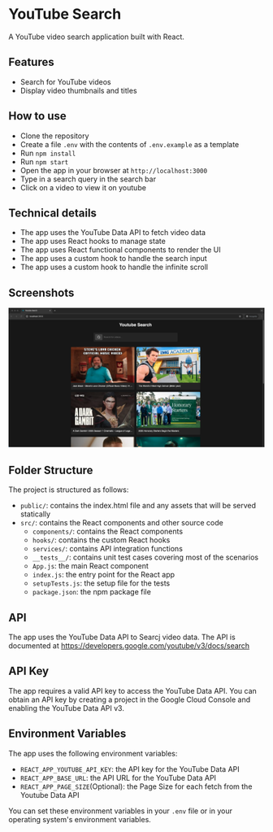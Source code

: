 # YouTube Search

A YouTube video search application built with React.

## Features

- Search for YouTube videos
- Display video thumbnails and titles

## How to use

- Clone the repository
- Create a file `.env` with the contents of `.env.example` as a template
- Run `npm install`
- Run `npm start`
- Open the app in your browser at `http://localhost:3000`
- Type in a search query in the search bar
- Click on a video to view it on youtube

## Technical details

- The app uses the YouTube Data API to fetch video data
- The app uses React hooks to manage state
- The app uses React functional components to render the UI
- The app uses a custom hook to handle the search input
- The app uses a custom hook to handle the infinite scroll

## Screenshots

![YouTube Search](youtube-search-homepage.png)

## Folder Structure

The project is structured as follows:

- `public/`: contains the index.html file and any assets that will be served statically
- `src/`: contains the React components and other source code
  - `components/`: contains the React components
  - `hooks/`: contains the custom React hooks
  - `services/`: contains API integration functions
  - `__tests__/`: contains unit test cases covering most of the scenarios
  - `App.js`: the main React component
  - `index.js`: the entry point for the React app
  - `setupTests.js`: the setup file for the tests
  - `package.json`: the npm package file

## API

The app uses the YouTube Data API to Searcj video data. The API is documented at <https://developers.google.com/youtube/v3/docs/search>

## API Key

The app requires a valid API key to access the YouTube Data API. You can obtain an API key by creating a project in the Google Cloud Console and enabling the YouTube Data API v3.

## Environment Variables

The app uses the following environment variables:

- `REACT_APP_YOUTUBE_API_KEY`: the API key for the YouTube Data API
- `REACT_APP_BASE_URL`: the API URL for the YouTube Data API
- `REACT_APP_PAGE_SIZE`(Optional): the Page Size for each fetch from the Youtube Data API

You can set these environment variables in your `.env` file or in your operating system's environment variables.
